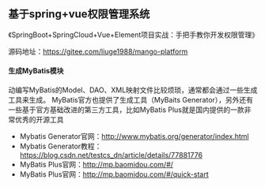 ## 基于spring+vue权限管理系统

《SpringBoot+SpringCloud+Vue+Element项目实战：手把手教你开发权限管理》

源码地址：https://gitee.com/liuge1988/mango-platform


#### 生成MyBatis模块
动编写MyBatis的Model、DAO、XML映射文件比较烦琐，通常都会通过一些生成工具来生成。
MyBatis官方也提供了生成工具（MyBaits Generator），另外还有一些基于官方基础改进的第三方工具，比如MyBatis Plus就是国内提供的一款非常优秀的开源工具
- Mybatis Generator官网：http://www.mybatis.org/generator/index.html
- Mybatis Generator教程：https://blog.csdn.net/testcs_dn/article/details/77881776
- MyBatis Plus官网：http://mp.baomidou.com/#/
- MyBatis Plus官网：http://mp.baomidou.com/#/quick-start